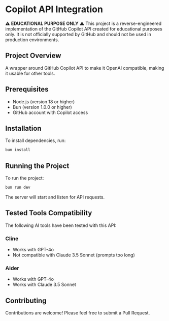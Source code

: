 # Copilot API Integration

⚠️ **EDUCATIONAL PURPOSE ONLY** ⚠️
This project is a reverse-engineered implementation of the GitHub Copilot API created for educational purposes only. It is not officially supported by GitHub and should not be used in production environments.

## Project Overview

A wrapper around GitHub Copilot API to make it OpenAI compatible, making it usable for other tools.

## Prerequisites

- Node.js (version 18 or higher)
- Bun (version 1.0.0 or higher)
- GitHub account with Copilot access

## Installation

To install dependencies, run:

```sh
bun install
```

## Running the Project

To run the project:

```sh
bun run dev
```

The server will start and listen for API requests.

## Tested Tools Compatibility

The following AI tools have been tested with this API:

### Cline
- Works with GPT-4o
- Not compatible with Claude 3.5 Sonnet (prompts too long)

### Aider
- Works with GPT-4o
- Works with Claude 3.5 Sonnet

## Contributing

Contributions are welcome! Please feel free to submit a Pull Request.
